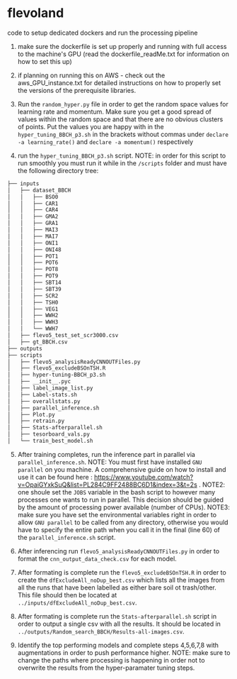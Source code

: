 # flevoland
code to setup dedicated dockers and run the processing pipeline

1. make sure the dockerfile is set up properly and running with full access to the machine's GPU (read the dockerfile_readMe.txt for information on how to set this up)

2. if planning on running this on AWS - check out the aws_GPU_instance.txt for detailed instructions on how to properly set the versions of the prerequisite libraries.

3. Run the `random_hyper.py` file in order to get the random space values for learning rate and momentum. Make sure you get a good spread of values within the random space and that there are no obvious clusters of points. Put the values you are happy with in the `hyper_tuning_BBCH_p3.sh` in the brackets without commas under `declare -a learning_rate()` and `declare -a momentum()` respectively

4. run the `hyper_tuning_BBCH_p3.sh` script. NOTE: in order for this script to run smoothly you must run it while in the `/scripts` folder and must have the following directory tree:


```bash
├── inputs
│   ├── dataset_BBCH
│   │   ├── BSO0
│   │   ├── CAR1
│   │   ├── CAR4 
│   │   ├── GMA2
│   │   ├── GRA1
│   │   ├── MAI3
│   │   ├── MAI7
│   │   ├── ONI1
│   │   ├── ONI48
│   │   ├── POT1
│   │   ├── POT6
│   │   ├── POT8
│   │   ├── POT9
│   │   ├── SBT14
│   │   ├── SBT39
│   │   ├── SCR2
│   │   ├── TSH0
│   │   ├── VEG1
│   │   ├── WWH2
│   │   ├── WWH3
│   │   └── WWH7
│   ├── flevo5_test_set_scr3000.csv
│   ├── gt_BBCH.csv
├── outputs
├── scripts
│   ├── flevo5_analysisReadyCNNOUTFiles.py
│   ├── flevo5_excludeBSOnTSH.R
│   ├── hyper-tuning-BBCH_p3.sh
│   ├── __init__.pyc
│   ├── label_image_list.py
│   ├── Label-stats.sh
│   ├── overallstats.py
│   ├── parallel_inference.sh
│   ├── Plot.py
│   ├── retrain.py
│   ├── Stats-afterparallel.sh
│   ├── tesorboard_vals.py
│   └── train_best_model.sh
```

5. After training completes, run the inference part in parallel via `parallel_inference.sh`. NOTE: You must first have installed `GNU parallel` on you machine. A comprehensive guide on how to install and use it can be found here : https://www.youtube.com/watch?v=OpaiGYxkSuQ&list=PL284C9FF2488BC6D1&index=3&t=2s . NOTE2: one shoule set the `JOBS` variable in the bash script to however many processes one wants to run in parallel. This decision should be guided by the amount of processing power available (number of CPUs). NOTE3: make sure you have set the environmental variables right in order to allow `GNU parallel` to be called from any directory, otherwise you would have to specify the entire path when you call it in the final (line 60) of the `parallel_inference.sh` script.

6. After inferencing run `flevo5_analysisReadyCNNOUTFiles.py` in order to format the `cnn_output_data_check.csv` for each model. 

7. After formating is complete run the `flevo5_excludeBSOnTSH.R` in order to create the `dfExcludeAll_noDup_best.csv` which lists all the images from all the runs that have been labelled as either bare soil ot trash/other. This file should then be located at `../inputs/dfExcludeAll_noDup_best.csv`.

8. After formating is complete run the `Stats-afterparallel.sh` script in order to output a single csv with all the results. It should be located in `../outputs/Random_search_BBCH/Results-all-images.csv`.

9. Identify the top performing models and complete steps 4,5,6,7,8 with augmentations in order to push performance higher. NOTE: make sure to change the paths where processing is happening in order not to overwrite the results from the hyper-paramater tuning steps.
